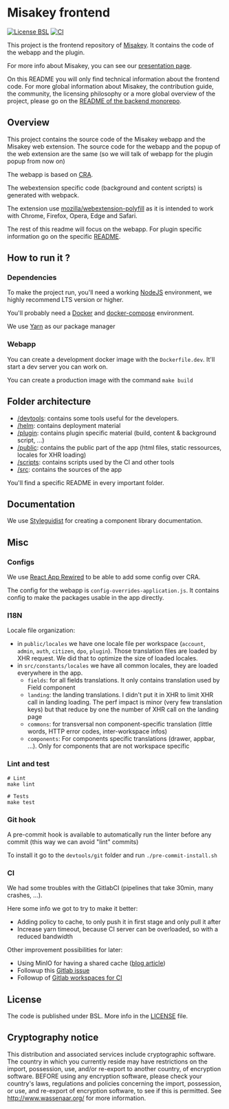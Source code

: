 Misakey frontend
================

[![License BSL](https://img.shields.io/static/v1?label=License&message=BSL&color=e32e72)](./LICENSE)
[![CI](https://img.shields.io/gitlab/pipeline/Misakey/frontend)](https://gitlab.com/Misakey/frontend/pipelines/)


This project is the frontend repository of [Misakey](https://misakey.com/). It contains the code of the webapp and the plugin.

For more info about Misakey, you can see our [presentation page](https://docs.misakey.com).

On this README you will only find technical information about the frontend code.
For more global information about Misakey, the contribution guide, the community, 
the licensing philosophy or a more global overview of the project, please go on the 
[README of the backend monorepo](https://gitlab.com/Misakey/misakey/).


## Overview 

This project contains the source code of the Misakey webapp and the Misakey web extension.
The source code for the webapp and the popup of the web extension are the same (so we will talk of
webapp for the plugin popup from now on)

The webapp is based on [CRA](https://github.com/facebook/create-react-app).

The webextension specific code (background and content scripts) is generated with webpack.

The extension use [mozilla/webextension-polyfill](https://github.com/mozilla/webextension-polyfill) as it is intended to work with Chrome, Firefox, Opera, Edge and Safari.

The rest of this readme will focus on the webapp. For plugin specific information go on the specific
[README](plugin/README.md).

## How to run it ?

### Dependencies

To make the project run, you'll need a working [NodeJS](https://nodejs.org/en/download/releases/) environment, we highly recommend LTS version or higher.

You'll probably need a [Docker](https://www.docker.com/) and [docker-compose](https://docs.docker.com/compose/) environment.

We use [Yarn](https://yarnpkg.com/) as our package manager

### Webapp

You can create a development docker image with the `Dockerfile.dev`. It'll start a dev server
you can work on. 

You can create a production image with the command `make build`

## Folder architecture

* [/devtools](./devtools): contains some tools useful for the developers.
* [/helm](./helm): contains deployment material
* [/plugin](./plugin): contains plugin specific material (build, content & background script, ...)
* [/public](./public): contains the public part of the app (html files, static ressources, locales for XHR loading)
* [/scripts](./scripts): contains scripts used by the CI and other tools
* [/src](./src): contains the sources of the app

You'll find a specific README in every important folder.

## Documentation

We use [Styleguidist](https://github.com/styleguidist/react-styleguidist) for creating a component library documentation.

## Misc

### Configs

We use [React App Rewired](https://github.com/timarney/react-app-rewired) to be able to add some config over CRA.

The config for the webapp is `config-overrides-application.js`. It contains config to make the packages
usable in the app directly.

### I18N

Locale file organization:
- in `public/locales` we have one locale file per workspace (`account`, `admin`, `auth`, `citizen`, `dpo`, `plugin`).
Those translation files are loaded by XHR request. We did that to optimize the size of loaded locales.
- in `src/constants/locales` we have all common locales, they are loaded everywhere in the app.
    - `fields`: for all fields translations. It only contains translation used by Field component
    - `landing`: the landing translations. I didn't put it in XHR to limit XHR call in landing loading. The perf impact is minor (very few translation keys) but that reduce by one the number of XHR call on the landing page
    - `commons`: for transversal non component-specific translation (little words, HTTP error codes, inter-workspace infos)
    - `components`: For components specific translations (drawer, appbar, ...). Only for components that are not workspace specific

### Lint and test

```shell
# Lint
make lint 

# Tests
make test
```

### Git hook

A pre-commit hook is available to automatically run the linter before any commit
(this way we can avoid "lint" commits)

To install it go to the `devtools/git` folder and run `./pre-commit-install.sh`

### CI

We had some troubles with the GitlabCI (pipelines that take 30min, many crashes, ...).

Here some info we got to try to make it better:
- Adding policy to cache, to only push it in first stage and only pull it after
- Increase yarn timeout, because CI server can be overloaded, so with a reduced bandwidth

Other improvement possibilities for later:
- Using MinIO for having a shared cache ([blog article](https://www.enovate.co.uk/blog/2019/12/11/distributed-gitlab-runner-caching-with-minio))
- Followup this [Gitlab issue](https://gitlab.com/gitlab-org/gitlab-runner/issues/1151#note_284331761)
- Followup of [Gitlab workspaces for CI](https://gitlab.com/groups/gitlab-org/-/epics/1418)

## License

The code is published under BSL. More info in the [LICENSE](LICENSE) file.

## Cryptography notice

This distribution and associated services include cryptographic software. 
The country in which you currently reside may have restrictions on the import, possession, use, 
and/or re-export to another country, of encryption software. BEFORE using any encryption software, 
please check your country's laws, regulations and policies concerning the import, possession, 
or use, and re-export of encryption software, to see if this is permitted. 
See http://www.wassenaar.org/ for more information.
